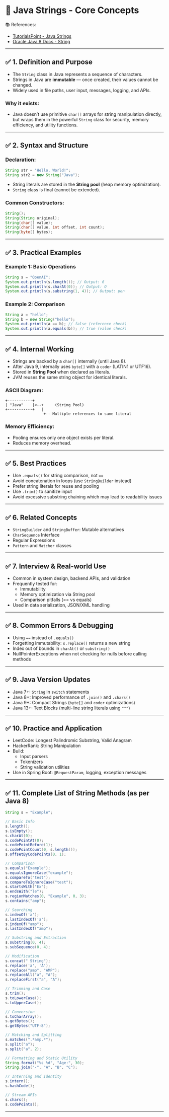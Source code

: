 # 🎯 Java Strings - Core Concepts

📚 References:
- [TutorialsPoint - Java Strings](https://www.tutorialspoint.com/java/java_strings.htm)
- [Oracle Java 8 Docs - String](https://docs.oracle.com/javase/8/docs/api/java/lang/String.html)

---

## ✅ 1. Definition and Purpose

- The `String` class in Java represents a sequence of characters.
- Strings in Java are **immutable** — once created, their values cannot be changed.
- Widely used in file paths, user input, messages, logging, and APIs.

### Why it exists:
- Java doesn’t use primitive `char[]` arrays for string manipulation directly, but wraps them in the powerful `String` class for security, memory efficiency, and utility functions.

---

## ✅ 2. Syntax and Structure

### Declaration:
```java
String str = "Hello, World!";
String str2 = new String("Java");
```

- String literals are stored in the **String pool** (heap memory optimization).
- `String` class is final (cannot be extended).

### Common Constructors:
```java
String();
String(String original);
String(char[] value);
String(char[] value, int offset, int count);
String(byte[] bytes);
```

---

## ✅ 3. Practical Examples

### Example 1: Basic Operations
```java
String s = "OpenAI";
System.out.println(s.length()); // Output: 6
System.out.println(s.charAt(0)); // Output: O
System.out.println(s.substring(1, 4)); // Output: pen
```

### Example 2: Comparison
```java
String a = "hello";
String b = new String("hello");
System.out.println(a == b); // false (reference check)
System.out.println(a.equals(b)); // true (value check)
```

---

## ✅ 4. Internal Working

- Strings are backed by a `char[]` internally (until Java 8).
- After Java 9, internally uses `byte[]` with a `coder` (LATIN1 or UTF16).
- Stored in **String Pool** when declared as literals.
- JVM reuses the same string object for identical literals.

### ASCII Diagram:
```
+-----------+
| "Java"    |<--+     (String Pool)
+-----------+   |
                 +-- Multiple references to same literal
```

### Memory Efficiency:
- Pooling ensures only one object exists per literal.
- Reduces memory overhead.

---

## ✅ 5. Best Practices

- Use `.equals()` for string comparison, not `==`
- Avoid concatenation in loops (use `StringBuilder` instead)
- Prefer string literals for reuse and pooling
- Use `.trim()` to sanitize input
- Avoid excessive substring chaining which may lead to readability issues

---

## ✅ 6. Related Concepts

- `StringBuilder` and `StringBuffer`: Mutable alternatives
- `CharSequence` Interface
- Regular Expressions
- `Pattern` and `Matcher` classes

---

## ✅ 7. Interview & Real-world Use

- Common in system design, backend APIs, and validation
- Frequently tested for:
  - Immutability
  - Memory optimization via String pool
  - Comparison pitfalls (== vs equals)
- Used in data serialization, JSON/XML handling

---

## ✅ 8. Common Errors & Debugging

- Using `==` instead of `.equals()`
- Forgetting immutability: `s.replace()` returns a new string
- Index out of bounds in `charAt()` or `substring()`
- NullPointerExceptions when not checking for nulls before calling methods

---

## ✅ 9. Java Version Updates

- Java 7+: `String` in `switch` statements
- Java 8+: Improved performance of `.join()` and `.chars()`
- Java 9+: Compact Strings (`byte[]` and `coder` optimizations)
- Java 13+: Text Blocks (multi-line string literals using `"""`)

---

## ✅ 10. Practice and Application

- LeetCode: Longest Palindromic Substring, Valid Anagram
- HackerRank: String Manipulation
- Build:
  - Input parsers
  - Tokenizers
  - String validation utilities
- Use in Spring Boot: `@RequestParam`, logging, exception messages

---

## ✅ 11. Complete List of String Methods (as per Java 8)

```java
String s = "Example";

// Basic Info
s.length();
s.isEmpty();
s.charAt(0);
s.codePointAt(0);
s.codePointBefore(1);
s.codePointCount(0, s.length());
s.offsetByCodePoints(0, 1);

// Comparison
s.equals("Example");
s.equalsIgnoreCase("example");
s.compareTo("test");
s.compareToIgnoreCase("test");
s.startsWith("Ex");
s.endsWith("le");
s.regionMatches(0, "Example", 0, 3);
s.contains("amp");

// Searching
s.indexOf('a');
s.lastIndexOf('a');
s.indexOf("amp");
s.lastIndexOf("amp");

// Substring and Extraction
s.substring(0, 4);
s.subSequence(0, 4);

// Modification
s.concat(" String");
s.replace('a', 'A');
s.replace("amp", "AMP");
s.replaceAll("a", "A");
s.replaceFirst("a", "A");

// Trimming and Case
s.trim();
s.toLowerCase();
s.toUpperCase();

// Conversion
s.toCharArray();
s.getBytes();
s.getBytes("UTF-8");

// Matching and Splitting
s.matches(".*amp.*");
s.split("a");
s.split("a", 2);

// Formatting and Static Utility
String.format("%s %d", "Age:", 30);
String.join("-", "A", "B", "C");

// Interning and Identity
s.intern();
s.hashCode();

// Stream APIs
s.chars();
s.codePoints();
```

---


